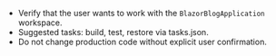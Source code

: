<!-- Use this file to provide workspace-specific custom instructions to Copilot. -->

- Verify that the user wants to work with the `BlazorBlogApplication` workspace.
- Suggested tasks: build, test, restore via tasks.json.
- Do not change production code without explicit user confirmation.
